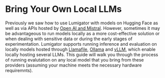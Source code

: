 # Bring Your Own Local LLMs
Previously we saw how to use Lumigator with models on Hugging Face as well as via APIs hosted by [Open AI and Mistral](../user-guides/inference.md#model-specification). However, sometimes it may be advantageous to run models locally as a more cost-effective solution or when dealing with sensitive data or during the early stages of experimentation. Lumigator supports running inference and evaluation on locally models hosted through [Llamafile](https://github.com/Mozilla-Ocho/llamafile), [Ollama](https://ollama.com/search) and [vLLM](https://docs.vllm.ai/en/latest/), which enable locally hosting several LLMs. This guide will walk you through the process of running evalutation on any local model that you bring from these providers (assuming your machine meets the necessary hardware requiremnts).
